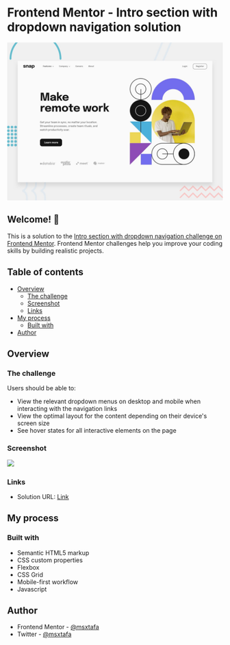 # Frontend Mentor - Intro section with dropdown navigation solution

![Design preview for the E-commerce product page coding challenge](./design/desktop-preview.jpg)


## Welcome! 👋

This is a solution to the [Intro section with dropdown navigation challenge on Frontend Mentor](https://www.frontendmentor.io/challenges/intro-section-with-dropdown-navigation-ryaPetHE5). Frontend Mentor challenges help you improve your coding skills by building realistic projects. 

## Table of contents

- [Overview](#overview)
  - [The challenge](#the-challenge)
  - [Screenshot](#screenshot)
  - [Links](#links)
- [My process](#my-process)
  - [Built with](#built-with)
- [Author](#author)

## Overview

### The challenge

Users should be able to:

- View the relevant dropdown menus on desktop and mobile when interacting with the navigation links
- View the optimal layout for the content depending on their device's screen size
- See hover states for all interactive elements on the page

### Screenshot

![](/screenshot.png)



### Links

- Solution URL: [Link](https://msx-intro-section-with-dropdown-navigation-main.netlify.app)


## My process

### Built with

- Semantic HTML5 markup
- CSS custom properties
- Flexbox
- CSS Grid
- Mobile-first workflow
- Javascript

## Author

- Frontend Mentor - [@msxtafa](https://www.frontendmentor.io/profile/msxtafa)
- Twitter - [@msxtafa](https://www.twitter.com/msxtafa)

